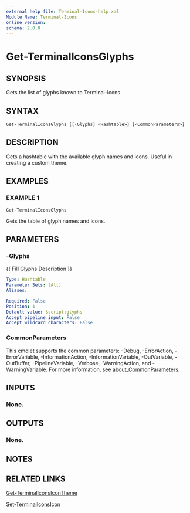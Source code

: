 ```yaml
---
external help file: Terminal-Icons-help.xml
Module Name: Terminal-Icons
online version:
schema: 2.0.0
---
```


# Get-TerminalIconsGlyphs

## SYNOPSIS
Gets the list of glyphs known to Terminal-Icons.

## SYNTAX

```
Get-TerminalIconsGlyphs [[-Glyphs] <Hashtable>] [<CommonParameters>]
```

## DESCRIPTION
Gets a hashtable with the available glyph names and icons.
Useful in creating a custom theme.

## EXAMPLES

### EXAMPLE 1
```
Get-TerminalIconsGlyphs
```

Gets the table of glyph names and icons.

## PARAMETERS

### -Glyphs
{{ Fill Glyphs Description }}

```yaml
Type: Hashtable
Parameter Sets: (All)
Aliases:

Required: False
Position: 1
Default value: $script:glyphs
Accept pipeline input: False
Accept wildcard characters: False
```

### CommonParameters
This cmdlet supports the common parameters: -Debug, -ErrorAction, -ErrorVariable, -InformationAction, -InformationVariable, -OutVariable, -OutBuffer, -PipelineVariable, -Verbose, -WarningAction, and -WarningVariable. For more information, see [about_CommonParameters](http://go.microsoft.com/fwlink/?LinkID=113216).

## INPUTS

### None.
## OUTPUTS

### None.
## NOTES

## RELATED LINKS

[Get-TerminalIconsIconTheme]()

[Set-TerminalIconsIcon]()

